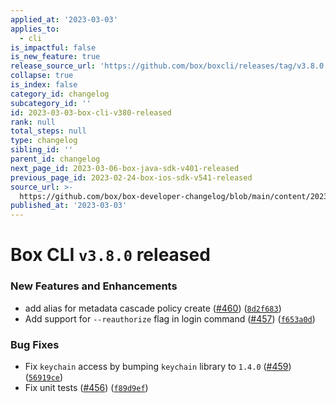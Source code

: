 ```yaml
---
applied_at: '2023-03-03'
applies_to:
  - cli
is_impactful: false
is_new_feature: true
release_source_url: 'https://github.com/box/boxcli/releases/tag/v3.8.0'
collapse: true
is_index: false
category_id: changelog
subcategory_id: ''
id: 2023-03-03-box-cli-v380-released
rank: null
total_steps: null
type: changelog
sibling_id: ''
parent_id: changelog
next_page_id: 2023-03-06-box-java-sdk-v401-released
previous_page_id: 2023-02-24-box-ios-sdk-v541-released
source_url: >-
  https://github.com/box/box-developer-changelog/blob/main/content/2023/03-03-box-cli-v380-released.md
published_at: '2023-03-03'
---
```

# Box CLI `v3.8.0` released

### New Features and Enhancements

* add alias for metadata cascade policy create ([#460][1]) ([`8d2f683`][2])
* Add support for `--reauthorize` flag in login command ([#457][3]) ([`f653a0d`][4])

### Bug Fixes

* Fix `keychain` access by bumping `keychain` library to `1.4.0` ([#459][5]) ([`56919ce`][6])
* Fix unit tests ([#456][7]) ([`f89d9ef`][8])

[1]: https://github.com/box/boxcli/issues/460

[2]: https://github.com/box/boxcli/commit/8d2f683e092c036efe352e6fd70904083ad7c208

[3]: https://github.com/box/boxcli/issues/457

[4]: https://github.com/box/boxcli/commit/f653a0d526c7194f0a5e80dc837f0f16a9d4f27b

[5]: https://github.com/box/boxcli/issues/459

[6]: https://github.com/box/boxcli/commit/56919cefabef6de4d96a1f69f7c80740a680876c

[7]: https://github.com/box/boxcli/issues/456

[8]: https://github.com/box/boxcli/commit/f89d9ef5c3c4e7bf00c0be40f128428b1e7e6983